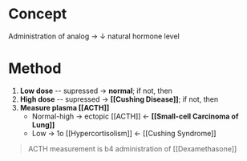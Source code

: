  # Concept
 Administration of analog → ↓ natural hormone level

 # Method
 1. **Low dose** -- supressed → **normal**; if not, then
 2. **High dose** -- supressed → **[[Cushing Disease]]**; if not, then
 3. **Measure plasma [[ACTH]]** 
	 - Normal-high → ectopic [[ACTH]] ← **[[Small-cell Carcinoma of Lung]]**
	 - Low → 1o [[Hypercortisolism]] ← [[Cushing Syndrome]]

> ACTH measurement is b4 administration of [[Dexamethasone]]